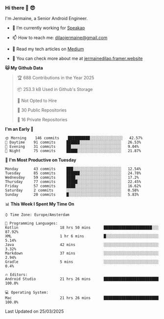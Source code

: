 ### Hi there 👋 😎
I'm Jermaine, a Senior Android Engineer.

- 🔭 I’m currently working for [Speakap](https://www.speakap.com/)

- 📫 How to reach me: dilaojermaine@gmail.com

- 📖 Read my tech articles on [Medium](https://jermainedilao.medium.com/)

- 👀 You can check more about me at [jermainedilao.framer.website](https://jermainedilao.framer.website)

<!--
**jermainedilao/jermainedilao** is a ✨ _special_ ✨ repository because its `README.md` (this file) appears on your GitHub profile.

Here are some ideas to get you started:

- 🔭 I’m currently working on ...
- 🌱 I’m currently learning ...
- 👯 I’m looking to collaborate on ...
- 🤔 I’m looking for help with ...
- 💬 Ask me about ...
- 📫 How to reach me: ...
- 😄 Pronouns: ...
- ⚡ Fun fact: ...
-->

<!--START_SECTION:waka-->
**🐱 My Github Data** 

> 🏆 688 Contributions in the Year 2025
 > 
> 📦 253.3 kB Used in Github's Storage 
 > 
> 🚫 Not Opted to Hire
 > 
> 📜 30 Public Repositories 
 > 
> 🔑 16 Private Repositories  
 > 
**I'm an Early 🐤** 

```text
🌞 Morning    146 commits    ██████████░░░░░░░░░░░░░░░   42.57% 
🌆 Daytime    91 commits     ██████░░░░░░░░░░░░░░░░░░░   26.53% 
🌃 Evening    31 commits     ██░░░░░░░░░░░░░░░░░░░░░░░   9.04% 
🌙 Night      75 commits     █████░░░░░░░░░░░░░░░░░░░░   21.87%

```
📅 **I'm Most Productive on Tuesday** 

```text
Monday       43 commits     ███░░░░░░░░░░░░░░░░░░░░░░   12.54% 
Tuesday      85 commits     ██████░░░░░░░░░░░░░░░░░░░   24.78% 
Wednesday    59 commits     ████░░░░░░░░░░░░░░░░░░░░░   17.2% 
Thursday     77 commits     █████░░░░░░░░░░░░░░░░░░░░   22.45% 
Friday       57 commits     ████░░░░░░░░░░░░░░░░░░░░░   16.62% 
Saturday     2 commits      ░░░░░░░░░░░░░░░░░░░░░░░░░   0.58% 
Sunday       20 commits     █░░░░░░░░░░░░░░░░░░░░░░░░   5.83%

```


📊 **This Week I Spent My Time On** 

```text
⌚︎ Time Zone: Europe/Amsterdam

💬 Programming Languages: 
Kotlin                   18 hrs 50 mins      ██████████████████████░░░   87.92% 
XML                      1 hr 6 mins         █░░░░░░░░░░░░░░░░░░░░░░░░   5.14% 
Java                     42 mins             ░░░░░░░░░░░░░░░░░░░░░░░░░   3.32% 
Markdown                 37 mins             ░░░░░░░░░░░░░░░░░░░░░░░░░   2.94% 
Gradle                   5 mins              ░░░░░░░░░░░░░░░░░░░░░░░░░   0.4%

🔥 Editors: 
Android Studio           21 hrs 26 mins      █████████████████████████   100.0%

💻 Operating System: 
Mac                      21 hrs 26 mins      █████████████████████████   100.0%

```


 Last Updated on 25/03/2025
<!--END_SECTION:waka-->
